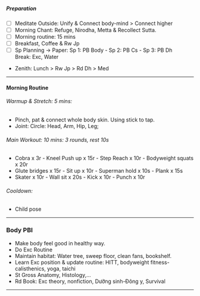 ##### Preparation
- [ ] Meditate Outside: Unify & Connect body-mind > Connect higher
- [ ] Morning Chant: Refuge, Nirodha, Metta & Recollect Sutta.
- [ ] Morning routine: 15 mins
- [ ] Breakfast, Coffee & Rw Jp 
- [ ] Sp Planning -> Paper: Sp 1: PB Body - Sp 2: PB Cs - Sp 3: PB Dh <br/>
      Break: Exc, Water
+ Zenith: Lunch > Rw Jp > Rd Dh > Med
---
#### Morning Routine
###### Warmup & Stretch: 5 mins: 
+ Pinch, pat & connect whole body skin. Using stick to tap.
+ Joint: Circle: Head, Arm, Hip, Leg;
###### Main Workout: 10 mins: 3 rounds, rest 10s
+ Cobra x 3r - Kneel Push up x 15r - Step Reach x 10r - Bodyweight squats  x 20r
+ Glute bridges x 15r - Sit up x 10r - Superman hold x 10s - Plank x 15s
+ Skater x 10r - Wall sit x 20s - Kick x 10r - Punch x 10r
###### Cooldown: 
+ Child pose
---
### Body PBI
- Make body feel good in healthy way.
- Do Exc Routine
- Maintain habitat: Water tree, sweep floor, clean fans, bookshelf.
- Learn Exc position & update routine: HITT, bodyweight fitness-calisthenics, yoga, taichi 
- St Gross Anatomy, Histology,...
- Rd Book: Exc theory, nonfiction, Dưỡng sinh-Đông y, Survival
---

